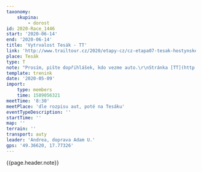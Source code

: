 ```yaml
---
taxonomy:
    skupina:
        - dorost
id: 2020-Race_1446
start: '2020-06-14'
end: '2020-06-14'
title: 'Vytrvalost Tesák - TT'
link: 'http://www.trailtour.cz/2020/etapy-cz/cz-etapa07-tesak-hostynske-vrchy/'
place: Tesák
type: T
note: "Prosím, pište dopřihlášek, kdo vezme auto.\r\nStránka [TT](http://www.trailtour.cz/2020/etapy-cz/cz-etapa07-tesak-hostynske-vrchy/)"
template: trenink
date: '2020-05-09'
import:
    type: members
    time: 1589056321
meetTime: '8:30'
meetPlace: 'dle rozpisu aut, poté na Tesáku'
eventTypeDescription: ''
startTime: ''
map: ''
terrain: ''
transport: auty
leader: 'Andrea, doprava Adam U.'
gps: '49.36620, 17.77326'
---
```

{{page.header.note}}
